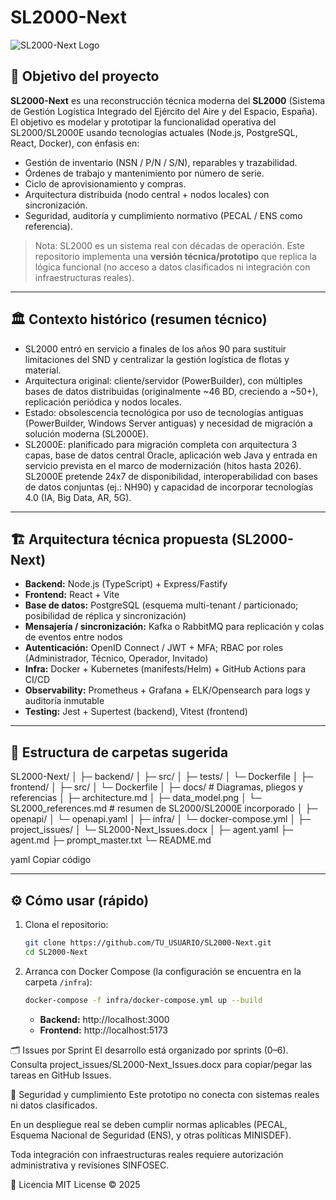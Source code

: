 # SL2000-Next

![SL2000-Next Logo](docs/logo.png)  <!-- opcional si tienes logo -->

## 🚀 Objetivo del proyecto
**SL2000-Next** es una reconstrucción técnica moderna del **SL2000** (Sistema de Gestión Logística Integrado del Ejército del Aire y del Espacio, España).  
El objetivo es modelar y prototipar la funcionalidad operativa del SL2000/SL2000E usando tecnologías actuales (Node.js, PostgreSQL, React, Docker), con énfasis en:

- Gestión de inventario (NSN / P/N / S/N), reparables y trazabilidad.
- Órdenes de trabajo y mantenimiento por número de serie.
- Ciclo de aprovisionamiento y compras.
- Arquitectura distribuida (nodo central + nodos locales) con sincronización.
- Seguridad, auditoría y cumplimiento normativo (PECAL / ENS como referencia).

> Nota: SL2000 es un sistema real con décadas de operación. Este repositorio implementa una **versión técnica/prototipo** que replica la lógica funcional (no acceso a datos clasificados ni integración con infraestructuras reales).

---

## 🏛 Contexto histórico (resumen técnico)
- SL2000 entró en servicio a finales de los años 90 para sustituir limitaciones del SND y centralizar la gestión logística de flotas y material.  
- Arquitectura original: cliente/servidor (PowerBuilder), con múltiples bases de datos distribuidas (originalmente ~46 BD, creciendo a ~50+), replicación periódica y nodos locales.  
- Estado: obsolescencia tecnológica por uso de tecnologías antiguas (PowerBuilder, Windows Server antiguas) y necesidad de migración a solución moderna (SL2000E).  
- SL2000E: planificado para migración completa con arquitectura 3 capas, base de datos central Oracle, aplicación web Java y entrada en servicio prevista en el marco de modernización (hitos hasta 2026). SL2000E pretende 24x7 de disponibilidad, interoperabilidad con bases de datos conjuntas (ej.: NH90) y capacidad de incorporar tecnologías 4.0 (IA, Big Data, AR, 5G).

---

## 🏗️ Arquitectura técnica propuesta (SL2000-Next)
- **Backend:** Node.js (TypeScript) + Express/Fastify  
- **Frontend:** React + Vite  
- **Base de datos:** PostgreSQL (esquema multi-tenant / particionado; posibilidad de réplica y sincronización)  
- **Mensajería / sincronización:** Kafka o RabbitMQ para replicación y colas de eventos entre nodos  
- **Autenticación:** OpenID Connect / JWT + MFA; RBAC por roles (Administrador, Técnico, Operador, Invitado)  
- **Infra:** Docker + Kubernetes (manifests/Helm) + GitHub Actions para CI/CD  
- **Observability:** Prometheus + Grafana + ELK/Opensearch para logs y auditoría inmutable  
- **Testing:** Jest + Supertest (backend), Vitest (frontend)

---

## 📂 Estructura de carpetas sugerida
SL2000-Next/
│
├─ backend/
│ ├─ src/
│ ├─ tests/
│ └─ Dockerfile
│
├─ frontend/
│ ├─ src/
│ └─ Dockerfile
│
├─ docs/ # Diagramas, pliegos y referencias
│ ├─ architecture.md
│ ├─ data_model.png
│ └─ SL2000_references.md # resumen de SL2000/SL2000E incorporado
│
├─ openapi/
│ └─ openapi.yaml
│
├─ infra/
│ └─ docker-compose.yml
│
├─ project_issues/
│ └─ SL2000-Next_Issues.docx
│
├─ agent.yaml
├─ agent.md
├─ prompt_master.txt
└─ README.md

yaml
Copiar código

---

## ⚙️ Cómo usar (rápido)
1. Clona el repositorio:
   ```bash
   git clone https://github.com/TU_USUARIO/SL2000-Next.git
   cd SL2000-Next
   ```
2. Arranca con Docker Compose (la configuración se encuentra en la carpeta `/infra`):
   ```bash
   docker-compose -f infra/docker-compose.yml up --build
   ```
   - **Backend:** http://localhost:3000
   - **Frontend:** http://localhost:5173

🗂 Issues por Sprint
El desarrollo está organizado por sprints (0–6). Consulta project_issues/SL2000-Next_Issues.docx para copiar/pegar las tareas en GitHub Issues.

🔐 Seguridad y cumplimiento
Este prototipo no conecta con sistemas reales ni datos clasificados.

En un despliegue real se deben cumplir normas aplicables (PECAL, Esquema Nacional de Seguridad (ENS), y otras políticas MINISDEF).

Toda integración con infraestructuras reales requiere autorización administrativa y revisiones SINFOSEC.

📜 Licencia
MIT License © 2025
